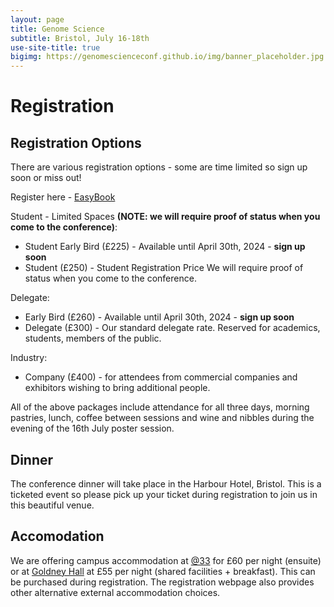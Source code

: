 ```yaml
---
layout: page
title: Genome Science
subtitle: Bristol, July 16-18th
use-site-title: true
bigimg: https://genomescienceconf.github.io/img/banner_placeholder.jpg
---
```


# Registration

## Registration Options

There are various registration options - some are time limited so sign up soon or miss out!

Register here - [EasyBook](https://events.eazybook.com/genomescience2024)

Student - Limited Spaces **(NOTE: we will require proof of status when you come to the conference)**: 
- Student Early Bird (£225) - Available until April 30th, 2024 - __sign up soon__
- Student (£250) - Student Registration Price We will require proof of status when you come to the conference.

Delegate:
- Early Bird (£260) - Available until April 30th, 2024 - __sign up soon__
- Delegate (£300) - Our standard delegate rate. Reserved for academics, students, members of the public.

Industry:
- Company (£400) - for attendees from commercial companies and exhibitors wishing to bring additional people.

All of the above packages include attendance for all three days, morning pastries, lunch, coffee between sessions and wine and nibbles during the evening of the 16th July poster session.

## Dinner 
The conference dinner will take place in the Harbour Hotel, Bristol. This is a ticketed event so please pick up your ticket during registration to join us in this beautiful venue.

## Accomodation
We are offering campus accommodation at [@33](https://www.bristol.ac.uk/accommodation/about/residences/accommodation-at-thirty-three/) for £60 per night (ensuite) or at [Goldney Hall](https://www.bristol.ac.uk/accommodation/about/residences/goldney/) at £55 per night (shared facilities + breakfast). This can be purchased during registration. The registration webpage also provides other alternative external accommodation choices.

